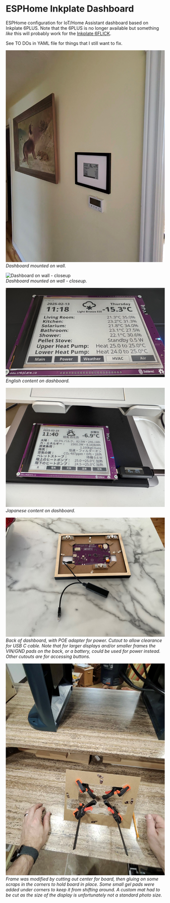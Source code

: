 # ESPHome Inkplate Dashboard
ESPHome configuration for IoT/Home Assistant dashboard based on Inkplate 6PLUS.
Note that the 6PLUS is no longer available but something *like* this will probably work for the [Inkplate 6FLICK](https://soldered.com/product/inkplate-6flick/).

See TO DOs in YAML file for things that I still want to fix. 

<span>![Dashboard on wall](IMAGES/inkplate-1-wall-far.jpg)</br><em>
Dashboard mounted on wall.</em></span>

<span>![Dashboard on wall - closeup](IMAGES/inkplate-1-wall-near.jpg)</br><em>
Dashboard mounted on wall - closeup.</em></span>

<span>![English content on dashboard](IMAGES/inkplate-1-en.jpg)</br><em>
English content on dashboard.</em></span>

<span>![Japanese content on dashboard](IMAGES/inkplate-1-jp.jpg)</br><em>
Japanese content on dashboard.</em></span>

<span>![Back of dashboard](IMAGES/inkplate-1-back.jpg)</br><em>
Back of dashboard, with POE adapter for power.  Cutout to allow clearance for USB C cable.  Note that for larger displays and/or smaller frames
the VIN/GND pads on the back, or a battery, could be used for power instead. Other cutouts are for accessing buttons.</em></span>

<span>![Modifying picture frame](IMAGES/inkplate-1-clamp.jpg)</br><em>
Frame was modified by cutting out center for board, then gluing on some scraps in the corners to hold board in place.
Some small gel pads were added under corners to keep it from shifting around.
A custom mat had to be cut as the size of the display is unfortunately not a standard photo size.</em></span>
